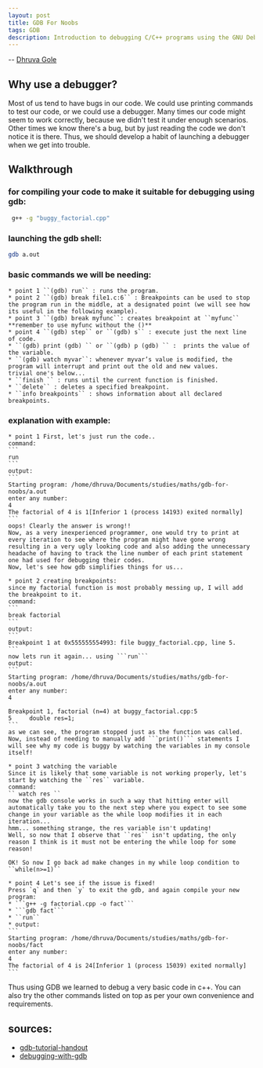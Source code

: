 ```yaml
---
layout: post
title: GDB For Noobs
tags: GDB
description: Introduction to debugging C/C++ programs using the GNU Debugger
---
```


-- [Dhruva Gole](https://github.com/DhruvaG2000)


## Why use a debugger? 
Most of us tend to have bugs in our code. We could use printing commands to test our code, or we could use a debugger. Many times our code might seem to work correctly, because we didn't test it under enough scenarios. Other times we know there's a bug, but by just reading the code we don't notice it is there. Thus, we should develop a habit of launching a debugger when we get into trouble. 

## Walkthrough
### for compiling your code to make it suitable for debugging using gdb:
```sh 
 g++ -g "buggy_factorial.cpp" 
```
### launching the gdb shell:
```sh
gdb a.out
```
### basic commands we will be needing: 
    * point 1 ``(gdb) run`` : runs the program.
    * point 2 ``(gdb) break file1.c:6`` : Breakpoints can be used to stop the program run in the middle, at a designated point (we will see how its useful in the following example). 
    * point 3 ``(gdb) break myfunc``: creates breakpoint at ``myfunc`` **remember to use myfunc without the ()**
    * point 4 ``(gdb) step`` or ``(gdb) s`` : execute just the next line of code.
    * ``(gdb) print (gdb) `` or ``(gdb) p (gdb) `` :  prints the value of the variable.
    * ``(gdb) watch myvar``: whenever myvar’s value is modified, the program will interrupt and print out the old and new values. 
    trivial one's below...
    * ``finish `` : runs until the current function is finished.
    * ``delete`` : deletes a specified breakpoint.
    * ``info breakpoints`` : shows information about all declared breakpoints.

### explanation with example: 
    * point 1 First, let's just run the code.. 
    command: 
    ```
    run
    ```
    output: 
    ```
    Starting program: /home/dhruva/Documents/studies/maths/gdb-for-noobs/a.out 
    enter any number: 
    4
    The factorial of 4 is 1[Inferior 1 (process 14193) exited normally]
    ```
    oops! Clearly the answer is wrong!!
    Now, as a very inexperienced programmer, one would try to print at every iteration to see where the program might have gone wrong resulting in a very ugly looking code and also adding the unnecessary headache of having to track the line number of each print statement one had used for debugging their codes. 
    Now, let's see how gdb simplifies things for us...

    * point 2 creating breakpoints: 
    since my factorial function is most probably messing up, I will add the breakpoint to it. 
    command:
    ```
    break factorial
    ```
    output: 
    ```
    Breakpoint 1 at 0x555555554993: file buggy_factorial.cpp, line 5.
    ```
    now lets run it again... using ```run``` 
    output: 
    ```
    Starting program: /home/dhruva/Documents/studies/maths/gdb-for-noobs/a.out 
    enter any number: 
    4

    Breakpoint 1, factorial (n=4) at buggy_factorial.cpp:5
    5	  double res=1;
    ```
    as we can see, the program stopped just as the function was called. Now, instead of needing to manually add ```print()``` statements I will see why my code is buggy by watching the variables in my console itself! 

    * point 3 watching the variable
    Since it is likely that some variable is not working properly, let's start by watching the ``res`` variable. 
    command: 
    `` watch res ``
    now the gdb console works in such a way that hitting enter will automatically take you to the next step where you expect to see some change in your variable as the while loop modifies it in each iteration...
    hmm... something strange, the res variable isn't updating! 
    Well, so now that I observe that ``res`` isn't updating, the only reason I think is it must not be entering the while loop for some reason!

    OK! So now I go back ad make changes in my while loop condition to
    ``while(n>=1)`` 

    * point 4 Let's see if the issue is fixed!
    Press `q` and then `y` to exit the gdb, and again compile your new program: 
    * ```g++ -g factorial.cpp -o fact```
    * ```gdb fact``` 
    * ``run``
    * output: 
    ```
    Starting program: /home/dhruva/Documents/studies/maths/gdb-for-noobs/fact 
    enter any number: 
    4
    The factorial of 4 is 24[Inferior 1 (process 15039) exited normally]
    ```

Thus using GDB we learned to debug a very basic code in c++. You can also try the other commands listed on top as per your own convenience and requirements.

## sources:
*  [gdb-tutorial-handout](https://www.cs.umd.edu/~srhuang/teaching/cmsc212/gdb-tutorial-handout.pdf)
*  [debugging-with-gdb](http://www.math.bas.bg/~nkirov/2005/netb151/debugging-with-gdb.html)


